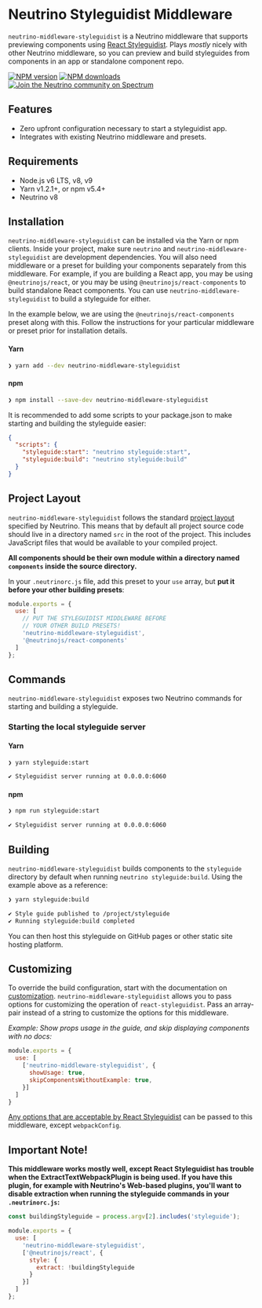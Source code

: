 # Neutrino Styleguidist Middleware

`neutrino-middleware-styleguidist` is a Neutrino middleware that supports previewing components using
[React Styleguidist](https://react-styleguidist.js.org/). Plays _mostly_ nicely with
other Neutrino middleware, so you can preview and build styleguides from components in an app or standalone
component repo.

[![NPM version][npm-image]][npm-url]
[![NPM downloads][npm-downloads]][npm-url]
[![Join the Neutrino community on Spectrum][spectrum-image]][spectrum-url]

## Features

- Zero upfront configuration necessary to start a styleguidist app.
- Integrates with existing Neutrino middleware and presets.

## Requirements

- Node.js v6 LTS, v8, v9
- Yarn v1.2.1+, or npm v5.4+
- Neutrino v8

## Installation

`neutrino-middleware-styleguidist` can be installed via the Yarn or npm clients. Inside your project, make sure
`neutrino` and `neutrino-middleware-styleguidist` are development dependencies. You will also need middleware
or a preset for building your components separately from this middleware. For example, if you are building a
React app, you may be using `@neutrinojs/react`, or you may be using `@neutrinojs/react-components` to build
standalone React components. You can use `neutrino-middleware-styleguidist` to build a styleguide for either.

In the example below, we are using the `@neutrinojs/react-components` preset along with this.
Follow the instructions for your particular middleware or preset prior for installation details.

#### Yarn

```bash
❯ yarn add --dev neutrino-middleware-styleguidist
```

#### npm

```bash
❯ npm install --save-dev neutrino-middleware-styleguidist
```

It is recommended to add some scripts to your package.json to make starting and building the styleguide
easier:

```json
{
  "scripts": {
    "styleguide:start": "neutrino styleguide:start",
    "styleguide:build": "neutrino styleguide:build"
  }
}
```

## Project Layout

`neutrino-middleware-styleguidist` follows the standard [project layout](https://neutrino.js.org/project-layout)
specified by Neutrino. This means that by default all project source code should live in a directory named `src` in the
root of the project. This includes JavaScript files that would be available to your compiled project.

**All components should be their own module within a directory named `components` inside the source directory.**

In your `.neutrinorc.js` file, add this preset to your `use` array, but **put it before your other building presets**:

```js
module.exports = {
  use: [
    // PUT THE STYLEGUIDIST MIDDLEWARE BEFORE
    // YOUR OTHER BUILD PRESETS!
    'neutrino-middleware-styleguidist',
    '@neutrinojs/react-components'
  ]
};
```

## Commands

`neutrino-middleware-styleguidist` exposes two Neutrino commands for starting and building a styleguide.

### Starting the local styleguide server

#### Yarn

```bash
❯ yarn styleguide:start

✔ Styleguidist server running at 0.0.0.0:6060
```

#### npm

```bash
❯ npm run styleguide:start

✔ Styleguidist server running at 0.0.0.0:6060
```

## Building

`neutrino-middleware-styleguidist` builds components to the `styleguide` directory by default when running
`neutrino styleguide:build`. Using the example above as a reference:

```bash
❯ yarn styleguide:build

✔ Style guide published to /project/styleguide
✔ Running styleguide:build completed
```

You can then host this styleguide on GitHub pages or other static site hosting platform.

## Customizing

To override the build configuration, start with the documentation on [customization](https://neutrino.js.org/customization).
`neutrino-middleware-styleguidist` allows you to pass options for customizing the operation of
`react-styleguidist`. Pass an array-pair instead of a string to customize the options for this middleware.

_Example: Show props usage in the guide, and skip displaying components with no docs:_

```js
module.exports = {
  use: [
    ['neutrino-middleware-styleguidist', {
      showUsage: true,
      skipComponentsWithoutExample: true,
    }]
  ]
}
```

[Any options that are acceptable by React Styleguidist](https://react-styleguidist.js.org/docs/configuration.html)
can be passed to this middleware, except `webpackConfig`.

## Important Note!

**This middleware works mostly well, except React Styleguidist has trouble when the ExtractTextWebpackPlugin
is being used. If you have this plugin, for example with Neutrino's Web-based plugins, you'll want to disable
extraction when running the styleguide commands in your `.neutrinorc.js`:**

```js
const buildingStyleguide = process.argv[2].includes('styleguide');

module.exports = {
  use: [
    'neutrino-middleware-styleguidist',
    ['@neutrinojs/react', {
      style: {
        extract: !buildingStyleguide
      }
    }]
  ]
};
```

[npm-image]: https://img.shields.io/npm/v/@neutrinojs/react-components.svg
[npm-downloads]: https://img.shields.io/npm/dt/@neutrinojs/react-components.svg
[npm-url]: https://npmjs.org/package/@neutrinojs/react-components
[spectrum-image]: https://withspectrum.github.io/badge/badge.svg
[spectrum-url]: https://spectrum.chat/neutrino
